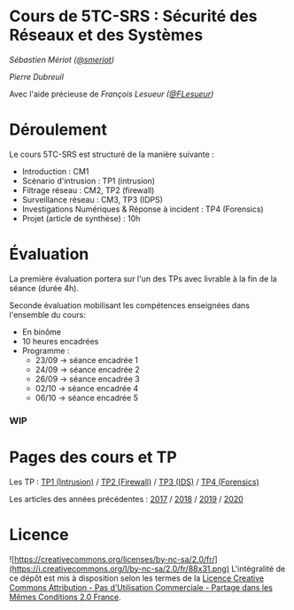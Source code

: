 # Cours de 5TC-SRS : Sécurité des Réseaux et des Systèmes

_Sébastien Mériot ([@smeriot](https://twitter.com/smeriot))_

_Pierre Dubreuil_

Avec l'aide précieuse de 
_François Lesueur ([@FLesueur](https://twitter.com/FLesueur))_



Déroulement
===========

Le cours 5TC-SRS est structuré de la manière suivante :

* Introduction : CM1
* Scénario d'intrusion : TP1 (intrusion)
* Filtrage réseau : CM2, TP2 (firewall)
* Surveillance réseau : CM3, TP3 (IDPS)
* Investigations Numériques & Réponse à incident : TP4 (Forensics)
* Projet (article de synthèse) : 10h


Évaluation
==========

La première évaluation portera sur l'un des TPs avec livrable à la fin de la séance (durée 4h).

Seconde évaluation mobilisant les compétences enseignées dans l'ensemble du cours:

* En binôme
* 10 heures encadrées
* Programme :
  * 23/09 -> séance encadrée 1
  * 24/09 -> séance encadrée 2
  * 26/09 -> séance encadrée 3
  * 02/10 -> séance encadrée 4
  * 06/10 -> séance encadrée 5

### **WIP**



Pages des cours et TP
======

Les TP : [TP1 (Intrusion)](tp1-intrusion.md) / [TP2 (Firewall)](tp2-firewall.md) / [TP3 (IDS)](tp3-ids.md) / [TP4 (Forensics)](tp4-dfir.md)

Les articles des années précédentes : [2017](https://medium.com/insa-tc/secu2017/home) / [2018](https://medium.com/insa-tc/tagged/secu2018) / [2019](https://medium.com/insa-tc/tagged/secu2019) / [2020](https://medium.com/insa-tc/tagged/secu2020)

Licence
=======

![https://creativecommons.org/licenses/by-nc-sa/2.0/fr/](https://i.creativecommons.org/l/by-nc-sa/2.0/fr/88x31.png) L'intégralité de ce dépôt est mis à disposition selon les termes de la [Licence Creative Commons Attribution - Pas d’Utilisation Commerciale - Partage dans les Mêmes Conditions 2.0 France](https://creativecommons.org/licenses/by-nc-sa/2.0/fr/).
